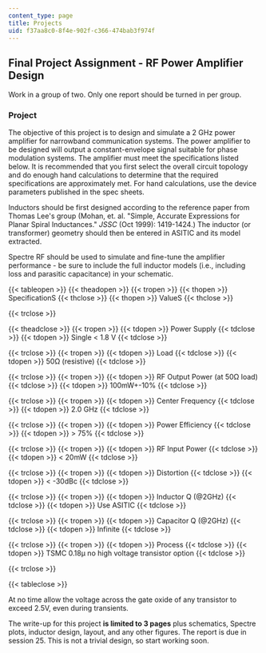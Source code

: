 ```yaml
---
content_type: page
title: Projects
uid: f37aa8c0-8f4e-902f-c366-474bab3f974f
---
```


Final Project Assignment - RF Power Amplifier Design
----------------------------------------------------

Work in a group of two. Only one report should be turned in per group.

### Project

The objective of this project is to design and simulate a 2 GHz power amplifier for narrowband communication systems. The power amplifier to be designed will output a constant-envelope signal suitable for phase modulation systems. The amplifier must meet the specifications listed below. It is recommended that you first select the overall circuit topology and do enough hand calculations to determine that the required specifications are approximately met. For hand calculations, use the device parameters published in the spec sheets.

Inductors should be first designed according to the reference paper from Thomas Lee's group (Mohan, et. al. "Simple, Accurate Expressions for Planar Spiral Inductances." _JSSC_ (Oct 1999): 1419-1424.) The inductor (or transformer) geometry should then be entered in ASITIC and its model extracted.

Spectre RF should be used to simulate and fine-tune the amplifier performance - be sure to include the full inductor models (i.e., including loss and parasitic capacitance) in your schematic.

{{< tableopen >}}
{{< theadopen >}}
{{< tropen >}}
{{< thopen >}}
SpecificationS
{{< thclose >}}
{{< thopen >}}
ValueS
{{< thclose >}}

{{< trclose >}}

{{< theadclose >}}
{{< tropen >}}
{{< tdopen >}}
Power Supply
{{< tdclose >}}
{{< tdopen >}}
Single < 1.8 V
{{< tdclose >}}

{{< trclose >}}
{{< tropen >}}
{{< tdopen >}}
Load
{{< tdclose >}}
{{< tdopen >}}
50Ω (resistive)
{{< tdclose >}}

{{< trclose >}}
{{< tropen >}}
{{< tdopen >}}
RF Output Power (at 50Ω load)
{{< tdclose >}}
{{< tdopen >}}
100mW+-10%
{{< tdclose >}}

{{< trclose >}}
{{< tropen >}}
{{< tdopen >}}
Center Frequency
{{< tdclose >}}
{{< tdopen >}}
2.0 GHz
{{< tdclose >}}

{{< trclose >}}
{{< tropen >}}
{{< tdopen >}}
Power Efficiency
{{< tdclose >}}
{{< tdopen >}}
\> 75%
{{< tdclose >}}

{{< trclose >}}
{{< tropen >}}
{{< tdopen >}}
RF Input Power
{{< tdclose >}}
{{< tdopen >}}
< 20mW
{{< tdclose >}}

{{< trclose >}}
{{< tropen >}}
{{< tdopen >}}
Distortion
{{< tdclose >}}
{{< tdopen >}}
< -30dBc
{{< tdclose >}}

{{< trclose >}}
{{< tropen >}}
{{< tdopen >}}
Inductor Q (@2GHz)
{{< tdclose >}}
{{< tdopen >}}
Use ASITIC
{{< tdclose >}}

{{< trclose >}}
{{< tropen >}}
{{< tdopen >}}
Capacitor Q (@2GHz)
{{< tdclose >}}
{{< tdopen >}}
Infinite
{{< tdclose >}}

{{< trclose >}}
{{< tropen >}}
{{< tdopen >}}
Process
{{< tdclose >}}
{{< tdopen >}}
TSMC 0.18µ no high voltage transistor option
{{< tdclose >}}

{{< trclose >}}

{{< tableclose >}}

  

At no time allow the voltage across the gate oxide of any transistor to exceed 2.5V, even during transients.

The write-up for this project **is limited to 3 pages** plus schematics, Spectre plots, inductor design, layout, and any other figures. The report is due in session 25. This is not a trivial design, so start working soon.